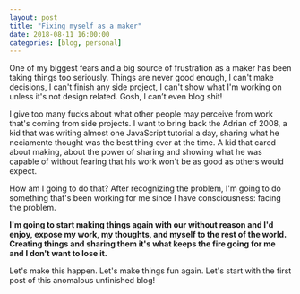```yaml
---
layout: post
title: "Fixing myself as a maker"
date: 2018-08-11 16:00:00
categories: [blog, personal]
---
```


One of my biggest fears and a big source of frustration as a maker has been taking things too seriously. Things are never good enough, I can't make decisions, I can't finish any side project, I can't show what I'm working on unless it's not design related. Gosh, I can’t even blog shit!

I give too many fucks about what other people may perceive from work that's coming from side projects. I want to bring back the Adrian of 2008, a kid that was writing almost one JavaScript tutorial a day, sharing what he neciamente thought was the best thing ever at the time. A kid that cared about making, about the power of sharing and showing what he was capable of without fearing that his work won't be as good as others would expect.

How am I going to do that? After recognizing the problem, I'm going to do something that's been working for me since I have consciousness: facing the problem.

**I'm going to start making things again with our without reason and I'd enjoy, expose my work, my thoughts, and myself to the rest of the world. Creating things and sharing them it's what keeps the fire going for me and I don't want to lose it.**

Let's make this happen. Let's make things fun again. Let's start with the first post of this anomalous unfinished blog!